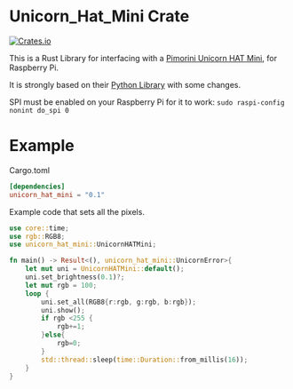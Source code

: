 # Unicorn_Hat_Mini Crate

[![Crates.io](https://img.shields.io/crates/v/unicorn_hat_mini.svg)](https://crates.io/crates/unicorn_hat_mini)

This is a Rust Library for interfacing with a [Pimorini Unicorn HAT Mini](https://shop.pimoroni.com/products/unicorn-hat-mini), for Raspberry Pi.

It is strongly based on their [Python Library](https://github.com/pimoroni/unicornhatmini-python) with some changes.

SPI must be enabled on your Raspberry Pi for it to work: `sudo raspi-config nonint do_spi 0`

# Example

Cargo.toml
```toml
[dependencies]
unicorn_hat_mini = "0.1"
```

Example code that sets all the pixels.
```rust
use core::time;
use rgb::RGB8;
use unicorn_hat_mini::UnicornHATMini;

fn main() -> Result<(), unicorn_hat_mini::UnicornError>{
    let mut uni = UnicornHATMini::default();
    uni.set_brightness(0.1)?;
    let mut rgb = 100;
    loop {
        uni.set_all(RGB8{r:rgb, g:rgb, b:rgb});
        uni.show();
        if rgb <255 {
            rgb+=1;
        }else{
            rgb=0;
        }
        std::thread::sleep(time::Duration::from_millis(16));
    }
}
```
